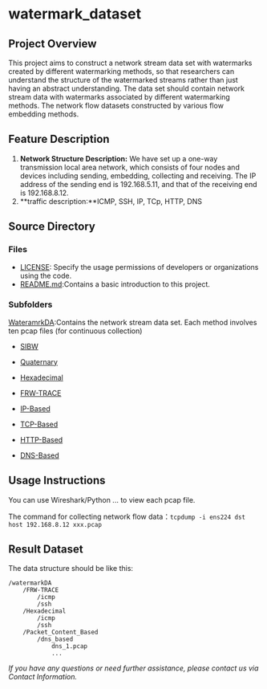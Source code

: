 # watermark_dataset
## Project Overview
This project aims to construct a network stream data set with watermarks created by different watermarking methods, so that researchers can understand the structure of the watermarked streams rather than just having an abstract understanding. The data set should contain network stream data with watermarks associated by different watermarking methods.
The network flow datasets constructed by various flow embedding methods.

## Feature Description
1. **Network Structure Description:** We have set up a one-way transmission local area network, which consists of four nodes and devices including sending, embedding, collecting and receiving. The IP address of the sending end is 192.168.5.11, and that of the receiving end is 192.168.8.12.
2. **traffic description:**ICMP, SSH, IP, TCp, HTTP, DNS

## Source Directory
### Files
- [LICENSE](./LICENSE): Specify the usage permissions of developers or organizations using the code.
- [README.md](./README.md):Contains a basic introduction to this project.
### Subfolders
[WateramrkDA](./):Contains the network stream data set. Each method involves ten pcap files (for continuous collection)

- [SIBW](./centroid/)

- [Quaternary](./interval_counting_2bit/)

- [Hexadecimal](./interval_counting_4bit/)

- [FRW-TRACE](./multi_beacon/)

- [IP-Based](./packet_content_based/ip_based/)

- [TCP-Based](./packet_content_based/tcp_based/)

- [HTTP-Based](./packet_content_based/http_based/)

- [DNS-Based](./packet_content_based/dns_based/)

## Usage Instructions
You can use Wireshark/Python ... to view each pcap file.


The command for collecting network flow data：`tcpdump -i ens224 dst host 192.168.8.12 xxx.pcap`

## Result Dataset
The data structure should be like this:
```
/watermarkDA
    /FRW-TRACE
        /icmp
        /ssh
    /Hexadecimal
        /icmp
        /ssh
    /Packet_Content_Based
        /dns_based
            dns_1.pcap
            ...
```

_If you have any questions or need further assistance, please contact us via Contact Information._